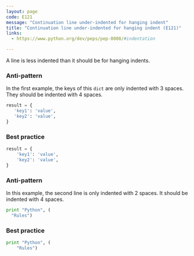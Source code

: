 ```yaml
---
layout: page
code: E121
message: "Continuation line under-indented for hanging indent"
title: "Continuation line under-indented for hanging indent (E121)"
links:
  - https://www.python.org/dev/peps/pep-0008/#indentation

---
```


A line is less indented than it should be for hanging indents.

### Anti-pattern

In the first example, the keys of this `dict` are only indented with 3 spaces. They should be indented with 4 spaces.

```python
result = {
   'key1': 'value',
   'key2': 'value',
}
```

### Best practice

```python
result = {
    'key1': 'value',
    'key2': 'value',
}
```

### Anti-pattern

In this example, the second line is only indented with 2 spaces. It should be indented with 4 spaces.

```python
print "Python", (
  "Rules")
```

### Best practice

```python
print "Python", (
    "Rules")
```
